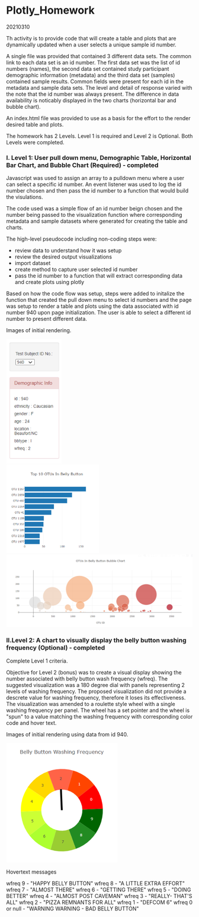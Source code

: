# Plotly_Homework
20210310

Th activity is to provide code that will create a table and plots that are dynamically updated when a user selects a unique sample id number.

A single file was provided that contained 3 different data sets.  The common link to each data set is an id number.  The first data set was the list of id numbers (names), the second data set contained study participant demographic information (metadata) and the third data set (samples) contained sample results.   Common fields were present for each id in the metadata and sample data sets.  The level and detail of response varied with the note that the id number was always present.  The difference in data availability is noticably displayed in the two charts (horizontal bar and bubble chart).

An index.html file was provided to use as a basis for the effort to the render desired table and plots.

The homework has 2 Levels.  Level 1 is required and Level 2 is Optional.  Both Levels were completed.

### I. Level 1: User pull down menu,  Demographic Table, Horizontal Bar Chart, and Bubble Chart (Required) - completed

Javascript was used to assign an array to a pulldown menu where a user can select a specific id number.  An event listener was used to log the id number chosen and then pass the id number to a function that would build the visulations.  

The code used was a simple flow of an id number beign chosen and the number being passed to the visualization function where corresponding metadata and sample datasets where generated for creating the table and charts.

The high-level pseudocode including non-coding steps were:
 - review data to understand how it was setup
 - review the desired output visualizations
 - import dataset
 - create method to capture user selected id number
 - pass the id number to a function that will extract corresponding data and create plots using plotly

Based on how the code flow was setup, steps were added to initalize the function that created the pull down menu to select id numbers and the page was setup to render a table and plots using the data associated with id number 940 upon page initialization.  The user is able to select a different id number to present different data. 

Images of initial rendering.

<img src="/images/images1.PNG" width = "150">
<br>
<img src="/images/images2.PNG" width = "250">
<br>
<img src="/images/images3.PNG" width = "550">

### II.Level 2: A chart to visually display the belly button washing frequency (Optional) - completed

Complete Level 1 criteria.

Objective for Level 2 (bonus) was to create a visual display showing the number associated with belly button wash frequency (wfreq).  The suggested visualization was a 180 degree dial with panels representing 2 levels of washing frequency.  The proposed visualization did not provide a descrete value for washing frequency, therefore it loses its effectiveness.  The visualization was amended to a roulette style wheel with a single washing frequency per panel.  The wheel has a set pointer and the wheel is "spun" to a value matching the washing frequency with corresponding color code and hover text.

Images of initial rendering using data from id 940.

<img src="/images/images4.PNG" width = "300">
<br>

Hovertext messages

wfreq 9 - "HAPPY BELLY BUTTON" 
wfreq 8 - "A LITTLE EXTRA EFFORT" 
wfreq 7 - "ALMOST THERE"
wfreq 6 - "GETTING THERE" 
wfreq 5 - "DOING BETTER"
wfreq 4 - "ALMOST POST CAVEMAN"
wfreq 3 - "REALLY- THAT'S ALL"
wfreq 2 - "PIZZA REMNANTS FOR ALL"
wfreq 1 - "DEFCOM 6"
wfreq 0 or null - "WARNING WARNING - BAD BELLY BUTTON"



